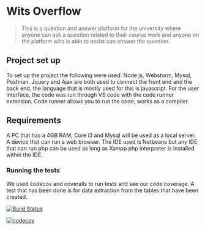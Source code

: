 # Wits Overflow
> This is a question and answer platform for the university where anyone can ask a question related to their course work and anyone on the platform who is able to assist can answer the question. 

## Project set up
To set up the project the following were used: Node js, Webstorm, Mysql, Postman. Jquery and Ajax are both used to connect the front end and the back end, the language that is mostly used for this is javascript. For the user interface, the code was run through VS code with the code runner extension. Code runner allows you to run the code, works as a compiler.

## Requirements
A PC that has a 4GB RAM, Core i3 and Mysql will be used as a local server. 
A device that can run a web browser. 
The IDE used is Netbeans but any IDE that can run php can be used as long as Xampp php interpreter is installed within the IDE.

### Running the tests
We used codecov and coveralls to run tests and see our code coverage. 
A test that has been done is for data extraction from the tables that have been created.

[![Build Status](https://travis-ci.org/InanWits/COMS3-WITS-OVERFLOW.svg?branch=main)](https://travis-ci.org/InanWits/COMS3-WITS-OVERFLOW)

[![codecov](https://codecov.io/gh/InanWits/COMS3-WITS-OVERFLOW/branch/main/graph/badge.svg?token=A68N342C3A)](https://codecov.io/gh/InanWits/COMS3-WITS-OVERFLOW)
